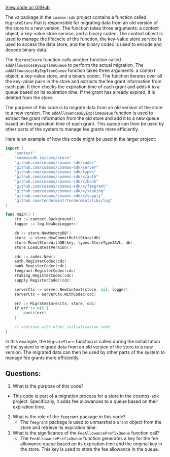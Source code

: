 [View code on GitHub](https://github.com/cosmos/cosmos-sdk/blob/main/x/feegrant/migrations/v2/store.go)

The `v2` package in the `cosmos-sdk` project contains a function called `MigrateStore` that is responsible for migrating data from an old version of the store to a new version. The function takes three arguments: a context object, a key-value store service, and a binary codec. The context object is used to manage the lifecycle of the function, the key-value store service is used to access the data store, and the binary codec is used to encode and decode binary data.

The `MigrateStore` function calls another function called `addAllowancesByExpTimeQueue` to perform the actual migration. The `addAllowancesByExpTimeQueue` function takes three arguments: a context object, a key-value store, and a binary codec. The function iterates over all the key-value pairs in the store and extracts the fee grant information from each pair. It then checks the expiration time of each grant and adds it to a queue based on its expiration time. If the grant has already expired, it is deleted from the store.

The purpose of this code is to migrate data from an old version of the store to a new version. The `addAllowancesByExpTimeQueue` function is used to extract fee grant information from the old store and add it to a new queue based on the expiration time of each grant. This queue can then be used by other parts of the system to manage fee grants more efficiently.

Here is an example of how this code might be used in the larger project:

```go
import (
    "context"
    "cosmossdk.io/core/store"
    "github.com/cosmos/cosmos-sdk/codec"
    "github.com/cosmos/cosmos-sdk/server"
    "github.com/cosmos/cosmos-sdk/types"
    "github.com/cosmos/cosmos-sdk/x/auth"
    "github.com/cosmos/cosmos-sdk/x/bank"
    "github.com/cosmos/cosmos-sdk/x/feegrant"
    "github.com/cosmos/cosmos-sdk/x/staking"
    "github.com/cosmos/cosmos-sdk/x/supply"
    "github.com/tendermint/tendermint/libs/log"
)

func main() {
    ctx := context.Background()
    logger := log.NewNopLogger()

    db := store.NewMemoryDB()
    store := store.NewCommitMultiStore(db)
    store.MountStoreWithDB(key, types.StoreTypeIAVL, db)
    store.LoadLatestVersion()

    cdc := codec.New()
    auth.RegisterCodec(cdc)
    bank.RegisterCodec(cdc)
    feegrant.RegisterCodec(cdc)
    staking.RegisterCodec(cdc)
    supply.RegisterCodec(cdc)

    serverCtx := server.NewContext(store, nil, logger)
    serverCtx = serverCtx.WithCodec(cdc)

    err := MigrateStore(ctx, store, cdc)
    if err != nil {
        panic(err)
    }

    // continue with other initialization code
}
```

In this example, the `MigrateStore` function is called during the initialization of the system to migrate data from an old version of the store to a new version. The migrated data can then be used by other parts of the system to manage fee grants more efficiently.
## Questions: 
 1. What is the purpose of this code?
   - This code is part of a migration process for a store in the cosmos-sdk project. Specifically, it adds fee allowances to a queue based on their expiration time.
2. What is the role of the `feegrant` package in this code?
   - The `feegrant` package is used to unmarshal a `Grant` object from the store and retrieve its expiration time.
3. What is the significance of the `FeeAllowancePrefixQueue` function call?
   - The `FeeAllowancePrefixQueue` function generates a key for the fee allowance queue based on its expiration time and the original key in the store. This key is used to store the fee allowance in the queue.